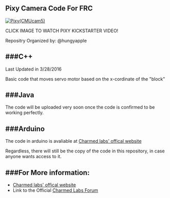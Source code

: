 ## Pixy Camera Code For FRC

[![Pixy(CMUcam5)](http://charmedlabs.com/default/wp-content/uploads/2013/08/Image-301.jpg)](https://youtu.be/J8sl3nMlYxM)

CLICK IMAGE TO WATCH PIXY KICKSTARTER VIDEO!

Repositry Organized by: @hungyapple

###C++
---
Last Updated in 3/28/2016

Basic code that moves servo motor based on the x-cordinate of the "block"

###Java
---
The code will be uploaded very soon once the code is confirmed to be working perfectly.

###Arduino
---
The code in arduino is avaliable at [Charmed labs' offical website](http://charmedlabs.com/default/pixy-cmucam5/)

Regardless, there will still be the copy of the code in this repository, in case anyone wants access to it.

###For More information:
---

- [Charmed labs' offical website](http://charmedlabs.com/default/pixy-cmucam5/)
- Link to the Official [Charmed Labs Forum](http://cmucam.org/projects/cmucam5/wiki)
